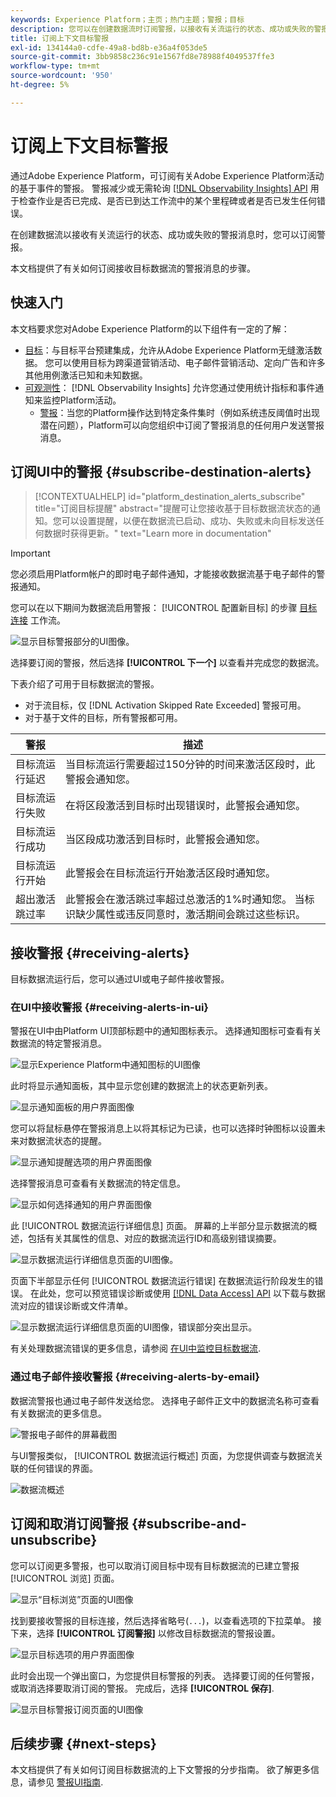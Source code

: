 ```yaml
---
keywords: Experience Platform；主页；热门主题；警报；目标
description: 您可以在创建数据流时订阅警报，以接收有关流运行的状态、成功或失败的警报消息。
title: 订阅上下文目标警报
exl-id: 134144a0-cdfe-49a8-bd8b-e36a4f053de5
source-git-commit: 3bb9858c236c91e1567fd8e78988f4049537ffe3
workflow-type: tm+mt
source-wordcount: '950'
ht-degree: 5%

---
```


# 订阅上下文目标警报

通过Adobe Experience Platform，可订阅有关Adobe Experience Platform活动的基于事件的警报。 警报减少或无需轮询 [[!DNL Observability Insights] API](../../observability/api/overview.md) 用于检查作业是否已完成、是否已到达工作流中的某个里程碑或者是否已发生任何错误。

在创建数据流以接收有关流运行的状态、成功或失败的警报消息时，您可以订阅警报。

本文档提供了有关如何订阅接收目标数据流的警报消息的步骤。

## 快速入门

本文档要求您对Adobe Experience Platform的以下组件有一定的了解：

* [目标](../home.md)：与目标平台预建集成，允许从Adobe Experience Platform无缝激活数据。 您可以使用目标为跨渠道营销活动、电子邮件营销活动、定向广告和许多其他用例激活已知和未知数据。
* [可观测性](../../observability/home.md)： [!DNL Observability Insights] 允许您通过使用统计指标和事件通知来监控Platform活动。
   * [警报](../../observability/alerts/overview.md)：当您的Platform操作达到特定条件集时（例如系统违反阈值时出现潜在问题），Platform可以向您组织中订阅了警报消息的任何用户发送警报消息。

## 订阅UI中的警报 {#subscribe-destination-alerts}

>[!CONTEXTUALHELP]
>id="platform_destination_alerts_subscribe"
>title="订阅目标提醒"
>abstract="提醒可让您接收基于目标数据流状态的通知。您可以设置提醒，以便在数据流已启动、成功、失败或未向目标发送任何数据时获得更新。"
>text="Learn more in documentation"

>[!IMPORTANT]
>
>您必须启用Platform帐户的即时电子邮件通知，才能接收数据流基于电子邮件的警报通知。

您可以在以下期间为数据流启用警报： [!UICONTROL 配置新目标] 的步骤 [目标连接](connect-destination.md) 工作流。

![显示目标警报部分的UI图像。](../assets/ui/alerts/destination-alerts.png)

选择要订阅的警报，然后选择 **[!UICONTROL 下一个]** 以查看并完成您的数据流。

下表介绍了可用于目标数据流的警报。

* 对于流目标，仅 [!DNL Activation Skipped Rate Exceeded] 警报可用。
* 对于基于文件的目标，所有警报都可用。

| 警报 | 描述 |
| --- | --- |
| 目标流运行延迟 | 当目标流运行需要超过150分钟的时间来激活区段时，此警报会通知您。 |
| 目标流运行失败 | 在将区段激活到目标时出现错误时，此警报会通知您。 |
| 目标流运行成功 | 当区段成功激活到目标时，此警报会通知您。 |
| 目标流运行开始 | 此警报会在目标流运行开始激活区段时通知您。 |
| 超出激活跳过率 | 此警报会在激活跳过率超过总激活的1%时通知您。 当标识缺少属性或违反同意时，激活期间会跳过这些标识。 |

## 接收警报 {#receiving-alerts}

目标数据流运行后，您可以通过UI或电子邮件接收警报。

### 在UI中接收警报 {#receiving-alerts-in-ui}

警报在UI中由Platform UI顶部标题中的通知图标表示。 选择通知图标可查看有关数据流的特定警报消息。

![显示Experience Platform中通知图标的UI图像](../assets/ui/alerts/notification.png)

此时将显示通知面板，其中显示您创建的数据流上的状态更新列表。

![显示通知面板的用户界面图像](../assets/ui/alerts/alert-window.png)

您可以将鼠标悬停在警报消息上以将其标记为已读，也可以选择时钟图标以设置未来对数据流状态的提醒。

![显示通知提醒选项的用户界面图像](../assets/ui/alerts/remind-me.png)

选择警报消息可查看有关数据流的特定信息。

![显示如何选择通知的用户界面图像](../assets/ui/alerts/select-alert-message.png)

此 [!UICONTROL 数据流运行详细信息] 页面。 屏幕的上半部分显示数据流的概述，包括有关其属性的信息、对应的数据流运行ID和高级别错误摘要。

![显示数据流运行详细信息页面的UI图像。](../assets/ui/alerts/dataflow-overview.png)

页面下半部显示任何 [!UICONTROL 数据流运行错误] 在数据流运行阶段发生的错误。 在此处，您可以预览错误诊断或使用 [[!DNL Data Access] API](https://www.adobe.io/experience-platform-apis/references/data-access/) 以下载与数据流对应的错误诊断或文件清单。

![显示数据流运行详细信息页面的UI图像，错误部分突出显示。](../assets/ui/alerts/dataflow-run-error.png)

有关处理数据流错误的更多信息，请参阅 [在UI中监控目标数据流](../../dataflows/ui/monitor-destinations.md).

### 通过电子邮件接收警报 {#receiving-alerts-by-email}

数据流警报也通过电子邮件发送给您。 选择电子邮件正文中的数据流名称可查看有关数据流的更多信息。

![警报电子邮件的屏幕截图](../assets/ui/alerts/email.png)

与UI警报类似， [!UICONTROL 数据流运行概述] 页面，为您提供调查与数据流关联的任何错误的界面。

![数据流概述](../assets/ui/alerts/dataflow-overview.png)

## 订阅和取消订阅警报 {#subscribe-and-unsubscribe}

您可以订阅更多警报，也可以取消订阅目标中现有目标数据流的已建立警报 [!UICONTROL 浏览] 页面。

![显示“目标浏览”页面的UI图像](../assets/ui/alerts/destination-list.png)

找到要接收警报的目标连接，然后选择省略号(`...`)，以查看选项的下拉菜单。 接下来，选择 **[!UICONTROL 订阅警报]** 以修改目标数据流的警报设置。

![显示目标选项的用户界面图像](../assets/ui/alerts/destination-alerts-subscribe.png)

此时会出现一个弹出窗口，为您提供目标警报的列表。 选择要订阅的任何警报，或取消选择要取消订阅的警报。 完成后，选择 **[!UICONTROL 保存]**.

![显示目标警报订阅页面的UI图像](../assets/ui/alerts/destination-alerts-list.png)

## 后续步骤 {#next-steps}

本文档提供了有关如何订阅目标数据流的上下文警报的分步指南。 欲了解更多信息，请参见 [警报UI指南](../../observability/alerts/ui.md).
